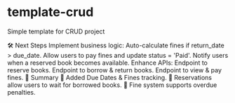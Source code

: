 # template-crud
Simple template for CRUD project


🛠 Next Steps
Implement business logic:
Auto-calculate fines if return_date > due_date.
Allow users to pay fines and update status = 'Paid'.
Notify users when a reserved book becomes available.
Enhance APIs:
Endpoint to reserve books.
Endpoint to borrow & return books.
Endpoint to view & pay fines.
📌 Summary
🔹 Added Due Dates & Fines tracking.
🔹 Reservations allow users to wait for borrowed books.
🔹 Fine system supports overdue penalties.